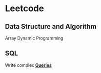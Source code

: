 # Leetcode

## Data Structure and Algorithm
Array
Dynamic Programming

## SQL
Write complex **[Queries](https://github.com/AddyZhang/Leetcode/tree/master/SQL)**

 
